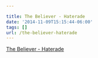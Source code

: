 ```yaml
---

title: The Believer - Haterade
date: '2014-11-09T15:15:44-06:00'
tags: []
url: /the-believer-haterade
---
```

<a href="http://www.believermag.com/issues/201201/?read=article_daum">The Believer - Haterade</a><br/>
